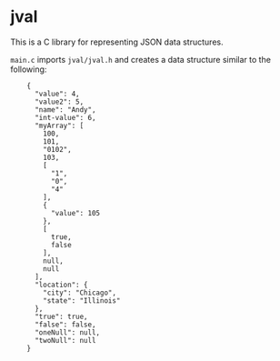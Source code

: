 # jval

This is a C library for representing JSON data structures.

`main.c` imports `jval/jval.h` and creates a data structure similar to the following:

```
    {
      "value": 4,
      "value2": 5,
      "name": "Andy",
      "int-value": 6,
      "myArray": [
        100,
        101,
        "0102",
        103,
        [
          "1",
          "0",
          "4"
        ],
        {
          "value": 105
        },
        [
          true,
          false
        ],
        null,
        null
      ],
      "location": {
        "city": "Chicago",
        "state": "Illinois"
      },
      "true": true,
      "false": false,
      "oneNull": null,
      "twoNull": null
    }
```
